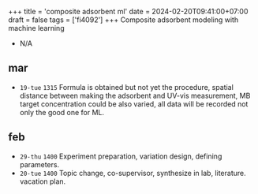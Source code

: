 +++
title = 'composite adsorbent ml'
date = 2024-02-20T09:41:00+07:00
draft = false
tags = ['fi4092']
+++
Composite adsorbent modeling with machine learning
<!--more-->

+ N/A


## mar
+ `19-tue` `1315` Formula is obtained but not yet the procedure, spatial distance between making the adsorbent and UV-vis measurement, MB target concentration could be also varied, all data will be recorded not only the good one for ML.


## feb
+ `29-thu` `1400` Experiment preparation, variation design, defining parameters.
+ `20-tue` `1400` Topic change, co-supervisor, synthesize in lab, literature. vacation plan.